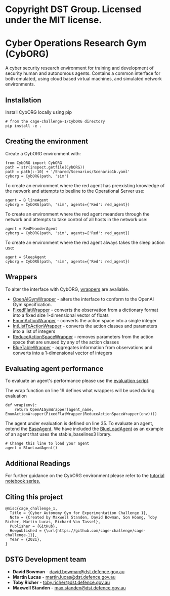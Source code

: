 # Copyright DST Group. Licensed under the MIT license.

# Cyber Operations Research Gym (CybORG)

A cyber security research environment for training and development of security human and autonomous agents. Contains a common interface for both emulated, using cloud based virtual machines, and simulated network environments.

## Installation

Install CybORG locally using pip

```
# from the cage-challenge-1/CybORG directory
pip install -e .
```


## Creating the environment
Create a CybORG environment with:
```
from CybORG import CybORG
path = str(inspect.getfile(CybORG))
path = path[:-10] + '/Shared/Scenarios/Scenario1b.yaml'
cyborg = CybORG(path, 'sim')
```

 


To create an environment where the red agent has preexisting knowledge of the network and attempts to beeline to the Operational Server use:

 

```
agent = B_lineAgent
cyborg = CybORG(path, 'sim', agents={'Red': red_agent})
```
To create an environment where the red agent meanders through the network and attempts to take control of all hosts in the network use:

 

```
agent = RedMeanderAgent
cyborg = CybORG(path, 'sim', agents={'Red': red_agent})
```
To create an environment where the red agent always takes the sleep action use:
```
agent = SleepAgent
cyborg = CybORG(path, 'sim', agents={'Red': red_agent})
```

 

## Wrappers

 

To alter the interface with CybORG, [wrappers](CybORG/Agents/Wrappers) are avaliable.

 

* [OpenAIGymWrapper](CybORG/Agents/Wrappers/OpenAIGymWrapper.py) - alters the interface to conform to the OpenAI Gym specification.
* [FixedFlatWrapper](CybORG/Agents/Wrappers/FixedFlatWrapper.py) - converts the observation from a dictionary format into a fixed size 1-dimensional vector of floats
* [EnumActionWrapper](CybORG/Agents/Wrappers/EnumActionWrapper.py) - converts the action space into a single integer
* [IntListToActionWrapper](CybORG/Agents/Wrappers/IntListToAction.py) - converts the action classes and parameters into a list of integers
* [ReduceActionSpaceWrapper](CybORG/Agents/Wrappers/ReduceActionSpaceWrapper.py) - removes parameters from the action space that are unused by any of the action classes
* [BlueTableWrapper](CybORG/Agents/Wrappers/BlueTableWrapper.py) - aggregates information from observations and converts into a 1-dimensional vector of integers

 


## Evaluating agent performance

 

To evaluate an agent's performance please use the [evaluation script](CybORG/Evaluation/evaluation.py). 

 


The wrap function on line 19 defines what wrappers will be used during evaluation
```
def wrap(env):
    return OpenAIGymWrapper(agent_name, EnumActionWrapper(FixedFlatWrapper(ReduceActionSpaceWrapper(env))))
```
The agent under evaluation is defined on line 35. 
To evaluate an agent, extend the [BaseAgent](CybORG/Agents/SimpleAgents/BaseAgent.py). 
We have included the [BlueLoadAgent](CybORG/Agents/SimpleAgents/BlueLoadAgent.py) as an example of an agent that uses the stable_baselines3 library.
```
# Change this line to load your agent
agent = BlueLoadAgent()
```

## Additional Readings
For further guidance on the CybORG environment please refer to the [tutorial notebook series.](CybORG/Tutorial)

## Citing this project
```
@misc{cage_challenge_1,
  Title = {Cyber Autonomy Gym for Experimentation Challenge 1},
  Note = {Created by Maxwell Standen, David Bowman, Son Hoang, Toby Richer, Martin Lucas, Richard Van Tassel},
  Publisher = {GitHub},
  Howpublished = {\url{https://github.com/cage-challenge/cage-challenge-1}},
  Year = {2021},
}
```

## DSTG Development team 

* **David Bowman** - david.bowman@dst.defence.gov.au
* **Martin Lucas** - martin.lucas@dst.defence.gov.au
* **Toby Richer** - toby.richer@dst.defence.gov.au
* **Maxwell Standen** - max.standen@dst.defence.gov.au
